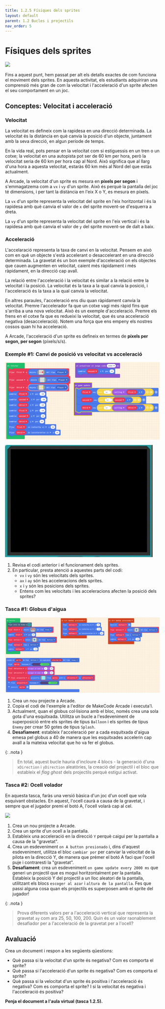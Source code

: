 ```yaml
---
title: 1.2.5 Físiques dels sprites
layout: default 
parent: 1.2 Bucles i projectils
nav_order: 5
---
```


# Físiques dels sprites

![](https://pxt.azureedge.net/blob/815bf33a479d0f67cb07086e1cb2a75e5ac278dd/static/courses/csintro1/loops/physics.gif)

Fins a aquest punt, hem passat per alt els detalls exactes de com funciona el moviment dels sprites. En aquesta activitat, els estudiants adquiriran una comprensió més gran de com la velocitat i l'acceleració d'un sprite afecten el seu comportament en un joc.

## Conceptes: Velocitat i acceleració

### Velocitat

La velocitat es defineix com la rapidesa en una direcció determinada. La velocitat és la distància en què canvia la posició d'un objecte, juntament amb la seva direcció, en algun període de temps.

En la vida real, pots pensar en la velocitat com si estiguessis en un tren o un cotxe; la velocitat en una autopista pot ser de 60 km per hora, però la velocitat seria de 60 km per hora cap al Nord. Això significa que al llarg d'una hora a aquesta velocitat, estaràs 60 km més al Nord del que estàs actualment.

A Arcade, la velocitat d'un sprite es mesura en **píxels per segon** i s'emmagatzema com a `vx` i `vy` d'un sprite. Això és perquè la pantalla del joc té dimensions, i per tant la distància en l'eix X o Y, es mesura en píxels.

La `vx` d'un sprite representa la velocitat del sprite en l'eix horitzontal i és la rapidesa amb què canvia el valor de `x` del sprite movent-se d'esquerra a dreta.

La `vy` d'un sprite representa la velocitat del sprite en l'eix vertical i és la rapidesa amb què canvia el valor de `y` del sprite movent-se de dalt a baix.

### Acceleració

L'accelaració representa la taxa de canvi en la velocitat. Pensem en això com en què un objecte s'està accelerant o desaccelerant en una direcció determinada. La gravetat és un bon exemple d'acceleració on els objectes que cauen augmenten en velocitat, caient més ràpidament i més ràpidament, en la direcció cap avall.

La relació entre l'acceleració i la velocitat és similar a la relació entre la velocitat i la posició. La velocitat és la taxa a la qual canvia la posició, i l'acceleració és la taxa a la qual canvia la velocitat.

En altres paraules, l'acceleració ens diu quan ràpidament canvia la velocitat. Premre l'accelerador fa que un cotxe vagi més ràpid fins que s'arriba a una nova velocitat. Això és un exemple d'acceleració. Premre els frens en el cotxe fa que es redueixi la velocitat, que és una acceleració negativa (desacceleració). Notem una força que ens empeny els nostres cossos quan hi ha acceleració.

A Arcade, l'acceleració d'un sprite es defineix en termes de **píxels per segon, per segon** (píxels/s/s).

### Exemple #1: Canvi de posició vs velocitat vs acceleració

[![](../../images/pos_vx_acc.png)](../../images/pos_vx_acc.png)

![](../../images/comparacio.gif)


1. Revisa el codi anterior i el funcionament dels sprites.
2. En particular, presta atenció a aquestes parts del codi:
   - `vx` i `vy` són les velocitats dels sprites.
   - `ax` i `ay` són les acceleracions dels sprites.
   - `x` i `y` són les posicions dels sprites.
   - Entens com les velocitats i les acceleracions afecten la posició dels sprites?

### Tasca #1: Globus d'aigua


[![](../../images/globus_aigua.png)](../../images/globus_aigua.png)

1. Crea un nou projecte a Arcade.
2. Copia el codi de l'exemple a l'editor de MakeCode Arcade i executa'l.
3. Actualment, quan el globus col·lisiona amb el bloc, només crea una sola gota d'una esquitxada. Utilitza un bucle a l'esdeveniment de superposició entre els sprites de tipus `Balloon` i els sprites de tipus `Enemy` per crear 50 gotes de tipus `Splash`.
4. **Desafiament**: estableix l'acceleració per a cada esquitxada d'aigua emesa pel globus a 40 de manera que les esquitxades accelerin cap avall a la mateixa velocitat que ho va fer el globus.

{: .nota }
> En total, aquest bucle hauria d'incloure 4 blocs - la generació d'una `xDirection`  i  `yDirection` aleatòries, la creació del projectil i el bloc que estableix el _flag_ _ghost_ dels projectils perquè estigui activat.

### Tasca #2: Ocell volador

En aquesta tasca, faràs una versió bàsica d'un joc d'un ocell que vola esquivant obstacles. En aquest, l'ocell caurà a causa de la gravetat, i sempre que el jugador premi el botó A, l'ocell volarà cap al cel.

![](https://pxt.azureedge.net/blob/dbeb10ec3c43dfe64014986559471b0be933e87b/static/courses/csintro1/loops/flying-duck.gif)

1. Crea un nou projecte a Arcade.
2. Crea un sprite d'un ocell a la pantalla.
3. Estableix una acceleració en la direcció `Y` perquè caigui per la pantalla a causa de la "gravetat".
4. Crea un esdeveniment `on A button presionado` i, dins d'aquest esdeveniment, utilitza el bloc `cambiar por` per canviar la velocitat de la pilota en la direcció Y, de manera que prémer el botó A faci que l'ocell puje i contraresti la "gravetat".
5. **Desafiament**: crea un esdeveniment `on game update every 2000 ms` que generi un projectil que es mogui horitzontalment per la pantalla. Estableix la posició Y del projectil a un lloc aleatori de la pantalla, utilitzant els blocs `escoger al azar` i `altura de la pantalla`. Fes que passi alguna cosa quan els projectils es superposen amb el sprite del jugador!

{: .nota }
> Prova diferents valors per a l'acceleració vertical que representa la gravetat `ay` com ara 25, 50, 100, 200.
> Quin és un valor raonablement desafiador per a l'acceleració de la gravetat per a l'ocell?


## Avaluació

Crea un document i respon a les següents qüestions:

- Què passa si la velocitat d'un sprite és negativa? Com es comporta el sprite?
- Què passa si l'acceleració d'un sprite és negativa? Com es comporta el sprite?
- Què passa si la velocitat d'un sprite és positiva i l'acceleració és negativa? Com es comporta el sprite? I si la velocitat és negativa i l'acceleració és positiva?

**Penja el document a l'aula virtual (tasca 1.2.5).**

